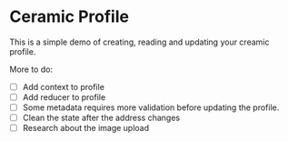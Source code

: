 # Ceramic Profile

This is a simple demo of creating, reading and updating your creamic profile.

More to do:

- [ ] Add context to profile
- [ ] Add reducer to profile
- [ ] Some metadata requires more validation before updating the profile.
- [ ] Clean the state after the address changes
- [ ] Research about the image upload
